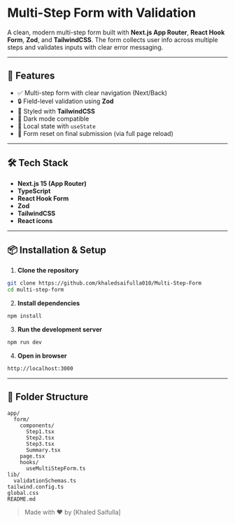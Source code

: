 # Multi-Step Form with Validation

A clean, modern multi-step form built with **Next.js App Router**, **React Hook Form**, **Zod**, and **TailwindCSS**. The form collects user info across multiple steps and validates inputs with clear error messaging.

---

## 🚀 Features

- ✅ Multi-step form with clear navigation (Next/Back)
- 🔒 Field-level validation using **Zod**
- 🎨 Styled with **TailwindCSS**
- 🌙 Dark mode compatible
- 💾 Local state with `useState`
- 🔁 Form reset on final submission (via full page reload)

---

## 🛠️ Tech Stack

- **Next.js 15 (App Router)**
- **TypeScript**
- **React Hook Form**
- **Zod**
- **TailwindCSS**
- **React icons**

---

## 📦 Installation & Setup

1. **Clone the repository**

```bash
git clone https://github.com/khaledsaifulla010/Multi-Step-Form
cd multi-step-form
```

2. **Install dependencies**

```bash
npm install
```

3. **Run the development server**

```bash
npm run dev
```

4. **Open in browser**

```bash
http://localhost:3000
```

---

## 📂 Folder Structure

```
app/
  form/
    components/
      Step1.tsx
      Step2.tsx
      Step3.tsx
      Summary.tsx
    page.tsx
    hooks/
      useMultiStepForm.ts
lib/
  validationSchemas.ts
tailwind.config.ts
global.css
README.md
```

> Made with ❤️ by [Khaled Saifulla]
